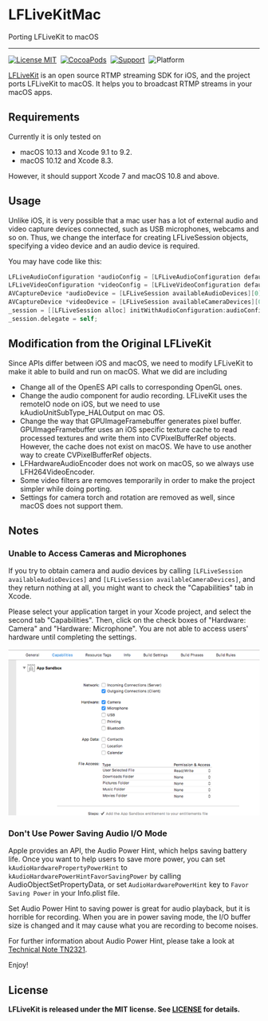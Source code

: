 # LFLiveKitMac

Porting LFLiveKit to macOS

---

[![License MIT](https://img.shields.io/badge/license-MIT-green.svg?style=flat)](https://raw.githubusercontent.com/KKBOX/LFLiveKitMac/blob/master/LICENSE)&nbsp;
[![CocoaPods](http://img.shields.io/cocoapods/v/LFLiveKitMac.svg?style=flat)](http://cocoapods.org/?q=LFLiveKitMac)&nbsp;
[![Support](https://img.shields.io/badge/macOS-10-orange.svg)](https://www.apple.com/tw/macos)&nbsp;
![Platform](https://img.shields.io/badge/platform-macOS-ff69b4.svg)&nbsp;


[LFLiveKit](https://github.com/LaiFengiOS/LFLiveKit) is an open source
RTMP streaming SDK for iOS, and the project ports LFLiveKit to macOS.
It helps you to broadcast RTMP streams in your macOS apps.

## Requirements

Currently it is only tested on 

- macOS 10.13 and Xcode 9.1 to 9.2.
- macOS 10.12 and Xcode 8.3. 

However, it should support Xcode 7 and macOS 10.8 and above.

## Usage

Unlike iOS, it is very possible that a mac user has a lot of external
audio and video capture devices connected, such as USB microphones,
webcams and so on. Thus, we change the interface for creating
LFLiveSession objects, specifying a video device and an audio device
is required.

You may have code like this:

``` objective-c
LFLiveAudioConfiguration *audioConfig = [LFLiveAudioConfiguration defaultConfiguration];
LFLiveVideoConfiguration *videoConfig = [LFLiveVideoConfiguration defaultConfigurationForQuality:LFLiveVideoQuality_Medium3];
AVCaptureDevice *audioDevice = [LFLiveSession availableAudioDevices][0];
AVCaptureDevice *videoDevice = [LFLiveSession availableCameraDevices][0];
_session = [[LFLiveSession alloc] initWithAudioConfiguration:audioConfig audioDevice:audioDevice videoConfiguration:videoConfig videoDevice:videoDevice captureType:LFLiveCaptureMaskAll];
_session.delegate = self;
```

## Modification from the Original LFLiveKit

Since APIs differ between iOS and macOS, we need to modify LFLiveKit
to make it able to build and run on macOS. What we did are including

* Change all of the OpenES API calls to corresponding OpenGL ones.
* Change the audio component for audio recording. LFLiveKit uses the
  remoteIO node on iOS, but we need to use kAudioUnitSubType_HALOutput
  on mac OS.
* Change the way that GPUImageFramebuffer generates pixel
  buffer. GPUImageFramebuffer uses an iOS specific texture cache to
  read processed textures and write them into CVPixelBufferRef
  objects. However, the cache does not exist on macOS. We have to use
  another way to create CVPixelBufferRef objects.
* LFHardwareAudioEncoder does not work on macOS, so we always use
  LFH264VideoEncoder.
* Some video filters are removes temporarily in order to make the
  project simpler while doing porting.
* Settings for camera torch and rotation are removed as well, since
  macOS does not support them.

## Notes

### Unable to Access Cameras and Microphones

If you try to obtain camera and audio devices by calling
`[LFLiveSession availableAudioDevices]` and
`[LFLiveSession availableCameraDevices]`, and they return nothing at
all, you might want to check the "Capabilities" tab in Xcode.

Please select your application target in your Xcode project, and
select the second tab "Capabilities". Then, click on the check boxes
of "Hardware: Camera" and "Hardware: Microphone".  You are not able to
access users' hardware until completing the settings.

![xcode](xcode.png)

### Don't Use Power Saving Audio I/O Mode

Apple provides an API, the Audio Power Hint, which helps saving
battery life. Once you want to help users to save more power, you can
set `kAudioHardwarePropertyPowerHint` to
`kAudioHardwarePowerHintFavorSavingPower` by calling
AudioObjectSetPropertyData, or set `AudioHardwarePowerHint` key to
`Favor Saving Power` in your Info.plist file.

Set Audio Power Hint to saving power is great for audio playback, but
it is horrible for recording. When you are in power saving mode, the
I/O buffer size is changed and it may cause what you are recording to
become noises.

For further information about Audio Power Hint, please take a look at
[Technical Note TN2321](https://developer.apple.com/library/content/technotes/tn2321/_index.html).

Enjoy!


## License

 **LFLiveKit is released under the MIT license. See
 [LICENSE](https://github.com/KKBOX/LFLiveKitMac/blob/master/LICENSE) for details.**

